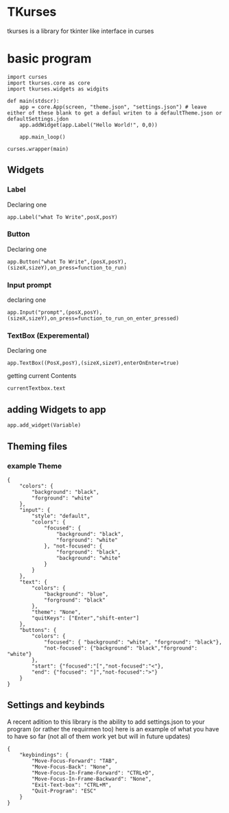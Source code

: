 # TKurses

tkurses is a library for tkinter like interface in curses

# basic program

```
import curses
import tkurses.core as core
import tkurses.widgets as widgits

def main(stdscr):
    app = core.App(screen, "theme.json", "settings.json") # leave either of these blank to get a defaul writen to a defaultTheme.json or defaultSettings.jdon
    app.addWidget(app.Label("Hello World!", 0,0))

    app.main_loop()

curses.wrapper(main)
```

## Widgets

### Label

Declaring one

```
app.Label("what To Write",posX,posY)
```

### Button

Declaring one

```
app.Button("what To Write",(posX,posY),(sizeX,sizeY),on_press=function_to_run)
```

### Input prompt

declaring one

```
app.Input("prompt",(posX,posY),(sizeX,sizeY),on_press=function_to_run_on_enter_pressed)

```

### TextBox (Experemental)

Declaring one

```
app.TextBox((PosX,posY),(sizeX,sizeY),enterOnEnter=true)
```

getting current Contents

```
currentTextbox.text
```

## adding Widgets to app

```
app.add_widget(Variable)
```

## Theming files

### example Theme

```
{
    "colors": {
        "background": "black",
        "forground": "white"
    },
    "input": {
        "style": "default",
        "colors": {
            "focused": {
                "background": "black",
                "forground": "white"
            }, "not-focused": {
                "forground": "black",
                "background": "white"
            }
        }
    },
    "text": {
        "colors": {
            "background": "blue",
            "forground": "black"
        },
        "theme": "None",
        "quitKeys": ["Enter","shift-enter"]
    },
    "buttons": {
        "colors": {
            "focused": { "background": "white", "forground": "black"},
            "not-focused": {"background": "black","forground": "white"}
        },
        "start": {"focused":"[","not-focused":"<"},
        "end": {"focused": "]","not-focused":">"}
    }
}
```

## Settings and keybinds

A recent adition to this library is the ability to add settings.json to your program (or rather the requirmen too)
here is an example of what you have to have so far (not all of them work yet but will in future updates)

```
{
    "keybindings": {
        "Move-Focus-Forward": "TAB",
        "Move-Focus-Back": "None",
        "Move-Focus-In-Frame-Forward": "CTRL+D",
        "Move-Focus-In-Frame-Backward": "None",
        "Exit-Text-box": "CTRL+M",
        "Quit-Program": "ESC"
    }
}
```
